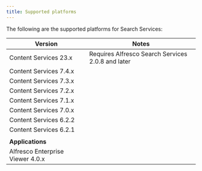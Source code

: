```yaml
---
title: Supported platforms
---
```


The following are the supported platforms for Search Services:

| Version | Notes |
| ------- | ----- |
| Content Services 23.x | Requires Alfresco Search Services 2.0.8 and later |
| Content Services 7.4.x | |
| Content Services 7.3.x | |
| Content Services 7.2.x | |
| Content Services 7.1.x | |
| Content Services 7.0.x | |
| Content Services 6.2.2 | |
| Content Services 6.2.1 | |
| | |
| **Applications** | |
| Alfresco Enterprise Viewer 4.0.x | |
